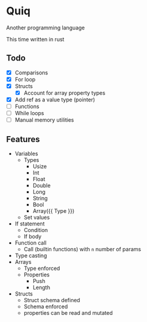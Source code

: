 # Quiq

Another programming language

This time written in rust

## Todo

- [x] Comparisons
- [x] For loop
- [x] Structs
  - [x] Account for array property types
- [x] Add ref as a value type (pointer)
- [ ] Functions
- [ ] While loops
- [ ] Manual memory utilities

## Features

- Variables
  - Types
    - Usize
    - Int
    - Float
    - Double
    - Long
    - String
    - Bool
    - Array({{ Type }})
  - Set values
- If statement
  - Condition
  - If body
- Function call
  - Call (builtin functions) with `n` number of params
- Type casting
- Arrays
  - Type enforced
  - Properties
    - Push
    - Length
- Structs
  - Struct schema defined
  - Schema enforced
  - properties can be read and mutated
